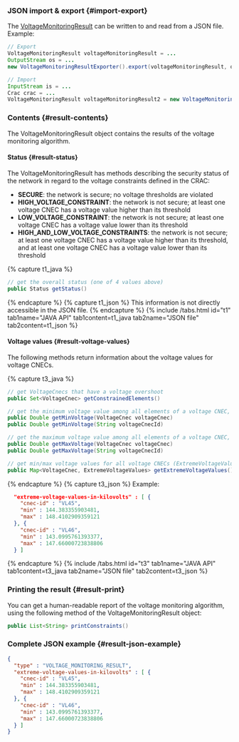 ### JSON import & export {#import-export}
The [VoltageMonitoringResult](https://github.com/farao-community/farao-core/blob/master/monitoring/voltage-monitoring/src/main/java/com/farao_community/farao/monitoring/voltage_monitoring/VoltageMonitoringResult.java) 
can be written to and read from a JSON file.  
Example: 
~~~java
// Export
VoltageMonitoringResult voltageMonitoringResult = ...
OutputStream os = ...
new VoltageMonitoringResultExporter().export(voltageMonitoringResult, os);

// Import
InputStream is = ...
Crac crac = ...
VoltageMonitoringResult voltageMonitoringResult2 = new VoltageMonitoringResultImporter().importVoltageMonitoringResult(is, crac);
~~~
### Contents {#result-contents}
The VoltageMonitoringResult object contains the results of the voltage monitoring algorithm.

#### Status {#result-status}
The VoltageMonitoringResult has methods describing the security status of the network in regard to the voltage constraints 
defined in the CRAC:
- **SECURE**: the network is secure; no voltage thresholds are violated
- **HIGH_VOLTAGE_CONSTRAINT**: the network is not secure; at least one voltage CNEC has a voltage value higher than its threshold
- **LOW_VOLTAGE_CONSTRAINT**: the network is not secure; at least one voltage CNEC has a voltage value lower than its threshold
- **HIGH_AND_LOW_VOLTAGE_CONSTRAINTS**: the network is not secure; at least one voltage CNEC has a voltage value higher than its threshold, 
  and at least one voltage CNEC has a voltage value lower than its threshold

{% capture t1_java %}
~~~java
// get the overall status (one of 4 values above)
public Status getStatus()
~~~
{% endcapture %}
{% capture t1_json %}
This information is not directly accessible in the JSON file.
{% endcapture %}
{% include /tabs.html id="t1" tab1name="JAVA API" tab1content=t1_java tab2name="JSON file" tab2content=t1_json %}

#### Voltage values {#result-voltage-values}
The following methods return information about the voltage values for voltage CNECs.

{% capture t3_java %}
~~~java
// get VoltageCnecs that have a voltage overshoot
public Set<VoltageCnec> getConstrainedElements()

// get the minimum voltage value among all elements of a voltage CNEC, using the VoltageCnec object or its ID in the CRAC, in KILOVOLTS
public Double getMinVoltage(VoltageCnec voltageCnec)
public Double getMinVoltage(String voltageCnecId)

// get the maximum voltage value among all elements of a voltage CNEC, using the VoltageCnec object or its ID in the CRAC, in KILOVOLTS
public Double getMaxVoltage(VoltageCnec voltageCnec)
public Double getMaxVoltage(String voltageCnecId)

// get min/max voltage values for all voltage CNECs (ExtremeVoltageValues contain one min and one max value in KILOVOLTS)
public Map<VoltageCnec, ExtremeVoltageValues> getExtremeVoltageValues()
~~~
{% endcapture %}
{% capture t3_json %}
Example:
~~~json
  "extreme-voltage-values-in-kilovolts" : [ {
    "cnec-id" : "VL45",
    "min" : 144.383355903481,
    "max" : 148.4102909359121
  }, {
    "cnec-id" : "VL46",
    "min" : 143.0995761393377,
    "max" : 147.66000723838806
  } ]
~~~
{% endcapture %}
{% include /tabs.html id="t3" tab1name="JAVA API" tab1content=t3_java tab2name="JSON file" tab2content=t3_json %}

### Printing the result {#result-print}
You can get a human-readable report of the voltage monitoring algorithm, using the following method of the 
VoltageMonitoringResult object:
~~~java
public List<String> printConstraints()
~~~

### Complete JSON example {#result-json-example}
~~~json
{
  "type" : "VOLTAGE_MONITORING_RESULT",
  "extreme-voltage-values-in-kilovolts" : [ {
    "cnec-id" : "VL45",
    "min" : 144.383355903481,
    "max" : 148.4102909359121
  }, {
    "cnec-id" : "VL46",
    "min" : 143.0995761393377,
    "max" : 147.66000723838806
  } ]
}
~~~